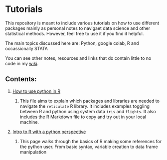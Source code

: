 # Tutorials
This repository is meant to include various tutorials on how to use different packages mainly as personal notes to navigaet data science and other statistical methods. However, feel free to use it if you find it helpful.

The main topics discussed here are: Python, google colab, R and occassionally STATA

You can see other notes, resources and links that do contain little to no code in my [wiki](https://github.com/eduardorod1229/Notes-and-tutorials/wiki). 


## Contents:

1. [How to use python in R](https://github.com/eduardorod1229/Notes-and-tutorials/tree/master/How-to-use-python-in-R_files)
    1. This file aims to explain which packages and libraries are needed to navigate the `reticulate` R library. It includes examples toggling between R and python using system data `iris` and `flights`. It also includes the R Markdown file to copy and try out in your local machine.
    
2. [Intro to R with a python perspective](https://github.com/eduardorod1229/RMarkdown/blob/main/Github_R.md)
    1. This page walks through the basics of R making some references for the python user. From basic syntax, variable creation to data frame manipulation
